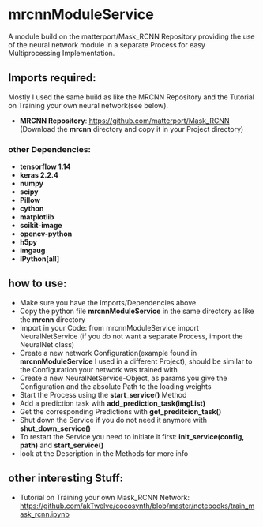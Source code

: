 # mrcnnModuleService
A module build on the  matterport/Mask_RCNN Repository providing the use of the neural network module in a separate Process for easy Multiprocessing Implementation.

## Imports required:
Mostly I used the same build as like the MRCNN Repository and the Tutorial on Training your own neural network(see below).
- **MRCNN Repository**: https://github.com/matterport/Mask_RCNN (Download the **mrcnn** directory and copy it in your Project directory)

### other Dependencies:
- **tensorflow 1.14**
- **keras 2.2.4**
- **numpy**
- **scipy**
- **Pillow**
- **cython**
- **matplotlib**
- **scikit-image**
- **opencv-python**
- **h5py**
- **imgaug**
- **IPython[all]**

## how to use:
- Make sure you have the Imports/Dependencies above
- Copy the python file **mrcnnModuleService** in the same directory as like the **mrcnn** directory
- Import in your Code: from mrcnnModuleService import NeuralNetService (if you do not want a separate Process, import the NeuralNet class)
- Create a new network Configuration(example found in **mrcnnModuleService** I used in a different Project), should be similar to the Configuration your network was trained with
- Create a new NeuralNetService-Object, as params you give the Configuration and the absolute Path to the loading weights
- Start the Process using the **start_service()** Method
- Add a prediction task with **add_prediction_task(imgList)**
- Get the corresponding Predictions with **get_preditcion_task()**
- Shut down the Service if you do not need it anymore with **shut_down_service()**
- To restart the Service you need to initiate it first: **init_service(config, path)** and **start_service()**
- look at the Description in the Methods for more info

## other interesting Stuff:
- Tutorial on Training your own Mask_RCNN Network: https://github.com/akTwelve/cocosynth/blob/master/notebooks/train_mask_rcnn.ipynb
